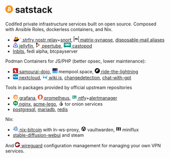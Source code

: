 # <img src="docs/logos/bitcoin.svg" width="24" height="24"> satstack

Codifed private infrastructure services built on open source. Composed with Ansible Roles, dockerless containers, and Nix.

* [<img src="docs/logos/strfry.svg" width="26.53238788475561" height="16"> strfry nostr relay](https://github.com/bleetube/ansible-role-strfry)+[snort](https://github.com/bleetube/ansible-role-snort), [<img src="docs/logos/matrix.svg" width="16" height="16"> matrix-synapse](https://github.com/bleetube/ansible-role-synapse), [disposable-mail aliases](https://github.com/bleetube/ansible-role-disposable-mail)
* [<img src="docs/logos/jellyfin.png" width="16" height="16"> jellyfin](https://github.com/bleetube/ansible-role-jellyfin), [<img src="docs/logos/peertube.png" width="16" height="16"> peertube](https://github.com/bleetube/ansible-role-peertube), [<img src="docs/logos/castopod.svg" width="23.6" height="16"> castopod](https://github.com/bleetube/ansible-role-castopod)
* [lnbits](https://github.com/bleetube/ansible-role-lnbits), fedi alpha, btcpayserver

Podman Containers for JS/PHP (better opsec, lower maintenance):
* [<img src="docs/logos/samourai.png" width="16" height="16"> samourai-dojo](https://github.com/bleetube/ansible-role-samourai-dojo), <img src="docs/logos/mempool.png" width="16" height="16"> mempool.space, [<img src="docs/logos/rtl.png" width="16" height="16"> ride-the-lightning](ansible/playbooks/host_tasks/wartortle.satstack.net/rtl/README.md)
* [<img src="docs/logos/nextcloud.png" width="16" height="16"> nextcloud](https://github.com/bleetube/ansible-role-nextcloud), [<img src="docs/logos/wikijs.png" width="16" height="16"> wiki.js](https://github.com/bleetube/ansible-role-wikijs), [changedetection](ansible/playbooks/host_tasks/wartortle.satstack.net/changedetection/README.md), [chat-with-gpt](ansible/playbooks/host_tasks/wartortle.satstack.net/chat-with-gpt/README.md)

Tools in packages provided by official upstream repositories

* [<img src="docs/logos/grafana.svg" width="16" height="16"> grafana](ansible/playbooks/observability/main.yml), [<img src="docs/logos/prometheus.svg" width="16" height="16"> prometheus](ansible/host_vars/wartortle.satstack.net/prometheus.yml), [<img src="docs/logos/ntfy.svg" width="16" height="16"> ntfy](https://github.com/bleetube/ansible-role-ntfy)+[alertmanager](https://github.com/bleetube/ansible-role-ntfy-alertmanager)
* [<img src="docs/logos/nginx.png" width="16" height="16"> nginx](ansible/playbooks/nginx/main.yml), [acme-lego](https://github.com/bleetube/ansible-role-lego), <img src="docs/logos/tor.png" width="16" height="16"> tor onion services
* [postgresql](ansible/playbooks/postgresql.yml), [mariadb](ansible/playbooks/mariadb.yml), [redis](https://github.com/bleetube/ansible-role-redis)

Nix:

* [<img src="docs/logos/nix-bitcoin.png" width="17" height="16"> nix-bitcoin](nix/chespin.satstack.net/configuration.nix) with ln-ws-proxy, <img src="docs/logos/vaultwarden.png" width="16" height="16"> vaultwarden, <img src="docs/logos/miniflux.png" width="16" height="16"> miniflux
* [stable-diffusion-webui](nix/charmander.satstack.net/configuration.nix) and steam

And [<img src="docs/logos/wireguard.png" width="16" height="16"> wireguard](https://github.com/bleetube/ansible-role-wireguard) configuration management for managing your own VPN services.